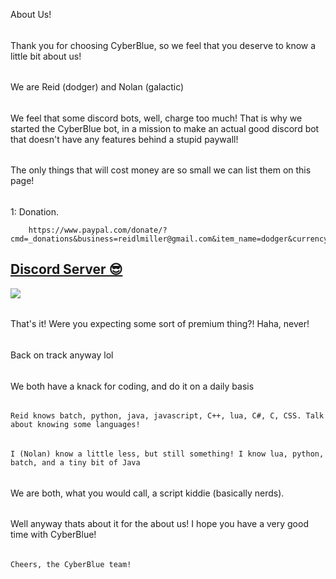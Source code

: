 About Us!
######
Thank you for choosing CyberBlue, so we feel that you deserve to know a little bit about us!
######
We are Reid (dodger) and Nolan (galactic)
######
We feel that some discord bots, well, charge too much! That is why we started the CyberBlue bot, in a mission to make an actual good discord bot that doesn't have any features behind a stupid paywall!
######
The only things that will cost money are so small we can list them on this page!
######
1: Donation.
    
        https://www.paypal.com/donate/?cmd=_donations&business=reidlmiller@gmail.com&item_name=dodger&currency_code=USD

## [Discord Server 😎](https://discord.gg/az7n3TAk5r)
<a href="https://discord.gg/az7n3TAk5r"><img src="https://discord.com/api/guilds/773668217163218944/widget.png?style=banner2"></a>

######
That's it! Were you expecting some sort of premium thing?! Haha, never!
######
Back on track anyway lol
######
We both have a knack for coding, and do it on a daily basis
######
    Reid knows batch, python, java, javascript, C++, lua, C#, C, CSS. Talk about knowing some languages!
######
    I (Nolan) know a little less, but still something! I know lua, python, batch, and a tiny bit of Java
######
We are both, what you would call, a script kiddie (basically nerds). 
######
Well anyway thats about it for the about us! I hope you have a very good time with CyberBlue!
######
    Cheers, the CyberBlue team!
######
